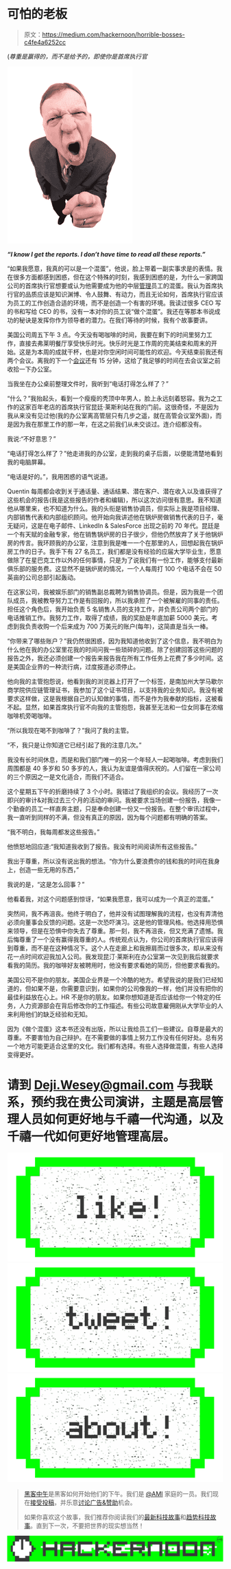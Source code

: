 # 可怕的老板

> 原文：<https://medium.com/hackernoon/horrible-bosses-c4fe4a6252cc>

(*尊重是赢得的，而不是给予的，即使你是首席执行官*

![](img/c67a9eee7d0f2a0c5367ba85c7edf57d.png)

***“I know I get the reports. I don’t have time to read all these reports.”***

“如果我愿意，我真的可以是一个混蛋”，他说，脸上带着一副实事求是的表情。我在很多方面都感到困惑，但在这个特殊的时刻，我感到困惑的是，为什么一家跨国公司的首席执行官想要或认为他需要成为他的中层[管理](https://hackernoon.com/tagged/management)员工的混蛋。我认为首席执行官的品质应该是知识渊博、令人鼓舞、有动力，而且无论如何，首席执行官应该为员工的工作创造合适的环境，而不是创造一个有害的环境。我读过很多 CEO 写的书和写给 CEO 的书，没有一本对你的员工说“做个混蛋”。我还在等那本书说成功的秘诀是发挥你作为领导者的潜力。在我们等待的时候，我有个故事要讲。

美国公司周五下午 3 点。今天没有喝咖啡的时间，我要在剩下的时间里努力工作，直接去弗莱明餐厅享受快乐时光。快乐时光是工作周的完美结束和周末的开始。这是为本周的成就干杯，也是对你空闲时间可能性的欢迎。今天结束前我还有两个会议。离我的下一个[会议](https://hackernoon.com/tagged/meeting)还有 15 分钟，这给了我足够的时间在去会议室之前收拾一下办公室。

当我坐在办公桌前整理文件时，我听到“电话打得怎么样了？”

“什么？”我抬起头，看到一个瘦瘦的秃顶中年男人，脸上永远刻着怒容。我为之工作的这家百年老店的首席执行官昆廷·莱斯利站在我的门前。这很奇怪，不是因为我从来没有见过他(我的办公室离高管层只有几步之遥，就在高管会议室外面)，而是因为我在那里工作的那一年，在这之前我们从未交谈过。连介绍都没有。

我说:“不好意思？”

“电话打得怎么样了？”他走进我的办公室，走到我的桌子后面，以便能清楚地看到我的电脑屏幕。

“电话是好的。”，我用困惑的语气说道。

Quentin 每周都会收到关于通话量、通话结果、潜在客户、潜在收入以及谁获得了这些机会的报告(我是这些报告的作者和编辑)，所以这次访问很有意思。我不知道他从哪里来，也不知道为什么。我的头衔是销售协调员，但实际上我是项目经理、内部销售代表和内部组织顾问。他开始向我讲述他在锅炉房做销售代表的日子，毫无疑问，这是在电子邮件、LinkedIn & SalesForce 出现之前的 70 年代。昆廷是一个有天赋的金融专家，他在销售锅炉房的日子很少，但他仍然放弃了关于他锅炉房的传言。我环顾我的办公室，注意到我是唯一一个在那里的人，回想起我在锅炉房工作的日子。我手下有 27 名员工，我们都是没有经验的应届大学毕业生，愿意做除了在星巴克工作以外的任何事情，只是为了说我们有一份工作，能够支付最新俱乐部的服务费。这显然不是锅炉房的情况，一个人每周打 100 个电话不会在 50 英亩的公司总部引起轰动。

在这家公司，我被娱乐部门的销售副总裁聘为销售协调员。但是，因为我是一个团队成员，我被教导努力工作是有回报的，所以我承担了一个被解雇的同事的责任。担任这个角色后，我开始负责 5 名销售人员的支持工作，并负责公司两个部门的电话推销工作。我努力工作，取得了成绩，我的奖励是年底加薪 5000 美元。考虑到我负责收购一个后来成为 700 万美元的账户(每年)，这简直是当头一棒。

“你带来了哪些账户？”我仍然很困惑，因为我知道他收到了这个信息，我不明白为什么他在我的办公室里花我的时间问我一些琐碎的问题。除了创建回答这些问题的报告之外，我还必须创建一个报告来报告我在所有工作任务上花费了多少时间。这是美国企业界的一种流行病，过度报道必须停止。

他向我的主管抱怨说，他看到我的浏览器上打开了一个标签，是南加州大学马歇尔商学院供应链管理证书，我参加了这个证书项目，以支持我的业务知识。我没有被要求这样做，这是我根据自己的认知做的事情，而不是作为我奉献的指标，这被看不起。显然，如果首席执行官不向我的主管抱怨，我甚至无法和一位女同事在浓缩咖啡机旁喝咖啡。

“所以我现在喝不到咖啡了？”我问了我的主管。

“不，我只是让你知道它已经引起了我的注意几次。”

我没有长时间休息，而是和我们部门唯一的另一个年轻人一起喝咖啡。考虑到我们周围都是 40 多岁和 50 多岁的人，我认为友谊是值得庆祝的。人们留在一家公司的三个原因之一是文化适合，而我们不适合。

这个星期五下午的折磨持续了 3 个小时。我错过了我组织的会议。我经历了一次即兴的审计&对我过去三个月的活动的审问。我被要求当场创建一份报告，我像一个勤奋的员工一样直奔主题，只是奉命创建一份又一份报告。在整个审讯过程中，我一直听到同样的不满，但没有真正的原因，因为每个问题都有明确的答案。

“我不明白，我每周都发这些报告。”

他愤怒地回应道:“我知道我收到了报告。我没有时间阅读所有这些报告。”

我出于尊重，所以没有说出我的想法。“你为什么要浪费你的钱和我的时间在我身上，创造一些无用的东西，”

我说的是，“这是怎么回事？”

他看着我，对这个问题感到惊讶，“如果我愿意，我可以成为一个真正的混蛋。”

突然间，我不再沮丧。他终于明白了，他并没有试图理解我的流程，也没有弄清他必须向董事会反馈的问题。这是一次恐吓演习。这是他的管理风格。他选择用恐惧来领导，但是在恐惧中你失去了尊重。那一刻，我不再沮丧，但又充满了遗憾。我后悔尊重了一个没有赢得我尊重的人。传统观点认为，你公司的首席执行官应该得到尊重，而不是在这种情况下。这个人在走廊上和我擦肩而过很多次，却从来没有花一点时间欢迎我加入公司。我发现昆汀·莱斯利在办公室第一次见到我后就要求看我的简历。我的咖啡好友被聘用时，他没有要求看她的简历，但他要求看我的。

美国公司不是你的朋友。美国企业界是一个冷酷的地方。希望我说的是我们已经知道的，但如果不是，你需要意识到，如果你的公司像我的一样，他们并没有把你的最佳利益放在心上。HR 不是你的朋友。如果你想知道是否应该给你一个特定的任务，人力资源部会在背后修改你的工作描述。有些公司故意雇佣刚从大学毕业的人来利用他们的缺乏经验和无知。

因为《做个混蛋》这本书还没有出版，所以让我给员工们一些建议。自尊是最大的尊重。不要害怕为自己辩护。在不需要做的事情上努力工作没有任何好处。总有另一个地方可能更适合这里的文化。我们都有选择。有些人选择做混蛋，有些人选择变得更好。

# 请到 Deji.Wesey@gmail.com 与我联系，预约我在贵公司演讲，主题是高层管理人员如何更好地与千禧一代沟通，以及千禧一代如何更好地管理高层。

[![](img/50ef4044ecd4e250b5d50f368b775d38.png)](http://bit.ly/HackernoonFB)[![](img/979d9a46439d5aebbdcdca574e21dc81.png)](https://goo.gl/k7XYbx)[![](img/2930ba6bd2c12218fdbbf7e02c8746ff.png)](https://goo.gl/4ofytp)

> [黑客中午](http://bit.ly/Hackernoon)是黑客如何开始他们的下午。我们是 [@AMI](http://bit.ly/atAMIatAMI) 家庭的一员。我们现在[接受投稿](http://bit.ly/hackernoonsubmission)，并乐意[讨论广告&赞助](mailto:partners@amipublications.com)机会。
> 
> 如果你喜欢这个故事，我们推荐你阅读我们的[最新科技故事](http://bit.ly/hackernoonlatestt)和[趋势科技故事](https://hackernoon.com/trending)。直到下一次，不要把世界的现实想当然！

[![](img/be0ca55ba73a573dce11effb2ee80d56.png)](https://goo.gl/Ahtev1)